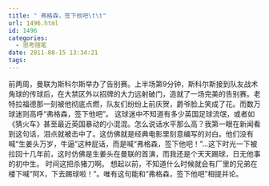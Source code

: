 ```yaml
---
title: " 弗格森，签下他吧\t\t"
url: 1496.html
id: 1496
categories:
  - 思考随笔
date: 2011-08-15 13:34:21
tags:
---
```


前两周，曼联为斯科尔斯举办了告别赛。上半场第9分钟，斯科尔斯接到队友战术角球的传球后，在大禁区外以招牌的大力远射破门，造就了一场完美的告别赛。老特拉福德那一刻被他彻底点燃，队友们纷纷上前庆贺，爵爷脸上笑成了花。而数万球迷则高呼“弗格森，签下他吧”。 这球迷中不知道有多少英国足球流氓，或者如《猜火车》甚至最近英国暴动的小混混。怎么说话水平那么高？我第一眼在新闻看到这句话，泪点就被击中了。这仿佛就是经典电影里刻意编写的对白。他们没有喊“生姜头万岁，牛逼”这种屁话，而是喊“弗格森，签下他吧！”...这下时光一下被拉回十几年前，这时仿佛是生姜头在曼联的首演，而我还是个天天踢球，日无他事的初中生。 时间这把杀猪刀啊。 想起以前，不知道什么时候就会有厂里的兄弟在楼下喊“阿X，下去踢球啦！”。唯有这句能和“弗格森，签下他吧”相提并论。
